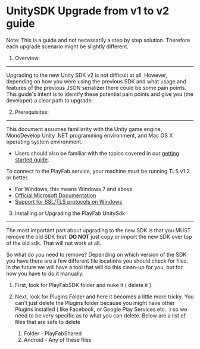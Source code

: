 UnitySDK Upgrade from v1 to v2 guide
========

Note: This is a guide and not necessarily a step by step solution.  Therefore each upgrade scenario might be slightly different.

1. Overview:
----
Upgrading to the new  Unity SDK v2 is not difficult at all.  However, depending on how you were using the previous SDK and what usage and features of the previous JSON serializer there could be some pain points.  This guide's intent is to identify these potential pain points and give you (the developer) a clear path to upgrade.

2. Prerequisites:
----

This document assumes familiarity with the Unity game engine, MonoDevelop Unity .NET programming environment, and Mac OS X operating system environment.

-  Users should also be familiar with the topics covered in our [getting started guide](https://playfab.com/docs/getting-started-with-playfab/).

To connect to the PlayFab service, your machine must be running TLS v1.2 or better.

- For Windows, this means Windows 7 and above
- [Official Microsoft Documentation](https://msdn.microsoft.com/en-us/library/windows/desktop/aa380516%28v=vs.85%29.aspx)
- [Support for SSL/TLS protocols on Windows](http://blogs.msdn.com/b/kaushal/archive/2011/10/02/support-for-ssl-tls-protocols-on-windows.aspx)

3. Installing or Upgrading the PlayFab UnitySdk
---
The most important part about upgrading to the new SDK is that you MUST remove the old SDK first.  **DO NOT**   just copy or import the new SDK over top of the old sdk.   That will not work at all.  

So what do you need to remove?  Depending on which version of the SDK you have there are a few different file locations you should check for files.  In the future we will have a tool that will do this clean-up for you, but for now you have to do it manually.

1. First, look for  PlayFabSDK folder and nuke it ( delete it ).
2. Next, look for Plugins Folder and here it becomes a little more tricky.  You can't just delete the Plugins folder because you might have other Plugins installed ( like Facebook, or Google Play Services etc.. ) so we need to be very specific as to what you can delete. Below are a list of files that are safe to delete

	1. Folder - PlayFabShared
	2. Android - Any of these files


